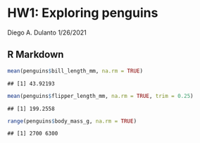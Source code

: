 HW1: Exploring penguins
================
Diego A. Dulanto
1/26/2021

## R Markdown

``` r
mean(penguins$bill_length_mm, na.rm = TRUE)
```

    ## [1] 43.92193

``` r
mean(penguins$flipper_length_mm, na.rm = TRUE, trim = 0.25)
```

    ## [1] 199.2558

``` r
range(penguins$body_mass_g, na.rm = TRUE)
```

    ## [1] 2700 6300
